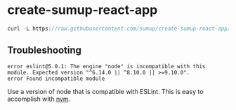 # create-sumup-react-app

```javascript
curl -L https://raw.githubusercontent.com/sumup/create-sumup-react-app/master/create-sumup-react-app.sh | bash -s -- {project-name}
```

## Troubleshooting

```
error eslint@5.0.1: The engine "node" is incompatible with this module. Expected version "^6.14.0 || ^8.10.0 || >=9.10.0".
error Found incompatible module
```

Use a version of node that is compatible with ESLint. This is easy to accomplish with [nvm](https://github.com/creationix/nvm).
